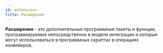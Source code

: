 ```yaml
---
id: extensions
title: Расширения
---
```


**Расширения** - это дополнительные программные пакеты и функции, программируемые непосредственно в модели интеграции и которые могут использоваться в программных скриптах в операциях конвейеров.

